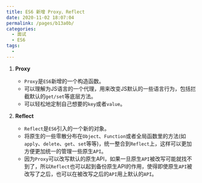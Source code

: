 ```yaml
---
title: ES6 新增 Proxy、Reflect
date: 2020-11-02 18:07:04
permalink: /pages/b13a0b/
categories: 
  - 面试
  - ES6
tags: 
  - 
---
```


1. **Proxy**

   - `Proxy`是`ES6`新增的一个构造函数。
   - 可以理解为JS语言的一个代理，用来改变JS默认的一些语言行为，包括拦截默认的`get/set`等底层方法。
   - 可以轻松地定制自己想要的`key`或者`value`。

2. **Reflect**
   - `Reflect`是`ES6`引入的一个新的对象。
   - 将原生的一些零散分布在`Object`、`Function`或者全局函数里的方法(如`apply`、`delete`、`get`、`set`等等)，统一整合到`Reflect`上，这样可以更加方便更加统一的管理一些原生`API`。
   - 因为`Proxy`可以改写默认的原生API，如果一旦原生`API`被改写可能就找不到了，所以`Reflect`也可以起到备份原生API的作用，使得即使原生`API`被改写了之后，也可以在被改写之后的`API`用上默认的`API`。
  
